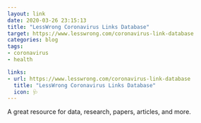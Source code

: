 ```yaml
---
layout: link
date: 2020-03-26 23:15:13
title: "LessWrong Coronavirus Links Database"
target: https://www.lesswrong.com/coronavirus-link-database
categories: blog
tags:
- coronavirus
- health

links:
- url: https://www.lesswrong.com/coronavirus-link-database
  title: "LessWrong Coronavirus Links Database"
  icon: 🩺
---
```


A great resource for data, research, papers, articles, and more.
